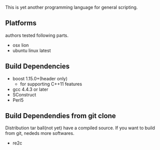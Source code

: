 This is yet another programming language for general scripting.

Platforms
---------

authors tested following parts.

  * osx lion
  * ubuntu linux latest

Build Dependencies
------------------

 * boost 1.15.0+(header only)
   * for supporting C++11 features
 * gcc 4.4.3 or later
 * SConstruct
 * Perl5

Build Dependendies from git clone
---------------------------------

Distribution tar ball(not yet) have a compiled source.
If you want to build from git, nededs more softwares.

  * re2c

